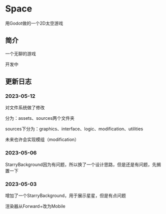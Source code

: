 # Space

用Godot做的一个2D太空游戏

## 简介

一个无聊的游戏

开发中

## 更新日志

### 2023-05-12

对文件系统做了修改

分为：assets、sources两个文件夹

sources下分为：graphics、interface、logic、modification、utilities

未来也许会实现模组（modification）

### 2023-05-06

StarryBackground因为有问题，所以换了一个设计思路，但是还是有问题，先搁置一下

### 2023-05-03

增加了一个StarryBackground，用于展示星星，但是有点问题

渲染器从Forward+改为Mobile
